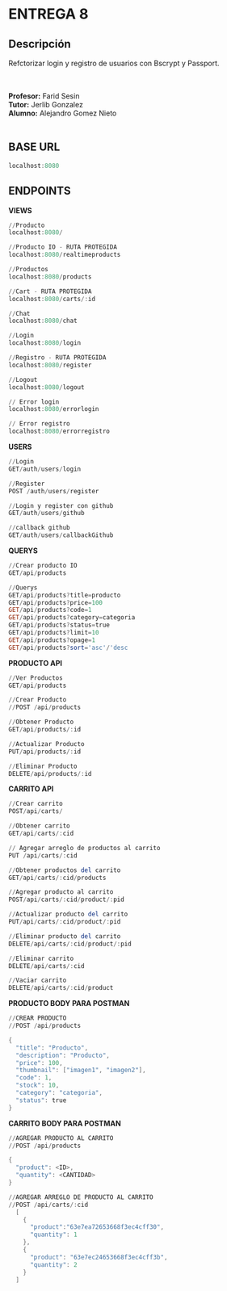 # ENTREGA 8

## Descripción
Refctorizar login y registro de usuarios con Bscrypt y Passport.

<br>
<br>
<b>Profesor:</b> Farid Sesin</br>
<b>Tutor:</b> Jerlib Gonzalez</br>
<b>Alumno:</b> Alejandro Gomez Nieto</br>
<br>

## BASE URL

```PowerShell
localhost:8080
```

## ENDPOINTS

<b>VIEWS</b>

```powershell
//Producto
localhost:8080/

//Producto IO - RUTA PROTEGIDA
localhost:8080/realtimeproducts

//Productos
localhost:8080/products

//Cart - RUTA PROTEGIDA
localhost:8080/carts/:id

//Chat
localhost:8080/chat

//Login
localhost:8080/login

//Registro - RUTA PROTEGIDA
localhost:8080/register

//Logout
localhost:8080/logout

// Error login
localhost:8080/errorlogin

// Error registro
localhost:8080/errorregistro
```

<b>USERS</b>
```powershell
//Login
GET/auth/users/login

//Register
POST /auth/users/register

//Login y register con github
GET/auth/users/github

//callback github
GET/auth/users/callbackGithub

```

<b>QUERYS</b>
```powershell
//Crear producto IO
GET/api/products

//Querys
GET/api/products?title=producto
GET/api/products?price=100
GET/api/products?code=1
GET/api/products?category=categoria
GET/api/products?status=true
GET/api/products?limit=10
GET/api/products?opage=1
GET/api/products?sort='asc'/'desc

```

<b>PRODUCTO API</b>
```powershell
//Ver Productos
GET/api/products

//Crear Producto
//POST /api/products

//Obtener Producto
GET/api/products/:id

//Actualizar Producto
PUT/api/products/:id

//Eliminar Producto
DELETE/api/products/:id
```

<b>CARRITO API</b>

```powershell
//Crear carrito
POST/api/carts/

//Obtener carrito
GET/api/carts/:cid

// Agregar arreglo de productos al carrito
PUT /api/carts/:cid

//Obtener productos del carrito
GET/api/carts/:cid/products

//Agregar producto al carrito
POST/api/carts/:cid/product/:pid

//Actualizar producto del carrito
PUT/api/carts/:cid/product/:pid

//Eliminar producto del carrito
DELETE/api/carts/:cid/product/:pid

//Eliminar carrito
DELETE/api/carts/:cid

//Vaciar carrito
DELETE/api/carts/:cid/product
```

<b>PRODUCTO BODY PARA POSTMAN</b>

```powershell
//CREAR PRODUCTO
//POST /api/products

{
  "title": "Producto",
  "description": "Producto",
  "price": 100,
  "thumbnail": ["imagen1", "imagen2"],
  "code": 1,
  "stock": 10,
  "category": "categoria",
  "status": true
}
```
<b>CARRITO BODY PARA POSTMAN</b>

```powershell
//AGREGAR PRODUCTO AL CARRITO
//POST /api/products

{
  "product": <ID>,
  "quantity": <CANTIDAD>
}
```
```powershell
//AGREGAR ARREGLO DE PRODUCTO AL CARRITO
//POST /api/carts/:cid
  [
    {
      "product":"63e7ea72653668f3ec4cff30",
      "quantity": 1
    },
    {
      "product": "63e7ec24653668f3ec4cff3b",
      "quantity": 2
    }
  ]
  ```